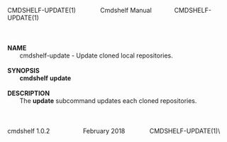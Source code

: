 CMDSHELF-UPDATE(1)              Cmdshelf Manual             CMDSHELF-UPDATE(1)\
\
\
\
**NAME**\
       cmdshelf-update - Update cloned local repositories.\
\
**SYNOPSIS**\
       **cmdshelf** **update**\
\
**DESCRIPTION**\
       The **update** subcommand updates each cloned repositories.\
\
\
\
cmdshelf 1.0.2                   February 2018              CMDSHELF-UPDATE(1)\
